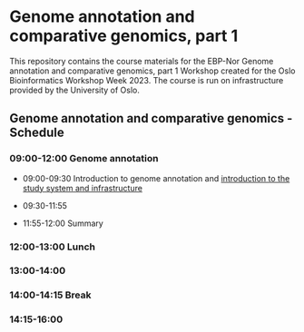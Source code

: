 # Genome annotation and comparative genomics, part 1

This repository contains the course materials for the EBP-Nor Genome annotation and comparative genomics, part 1 Workshop created for the Oslo Bioinformatics Workshop Week 2023. The course is run on infrastructure provided by the University of Oslo. 

##  Genome annotation and comparative genomics - Schedule

### 09:00-12:00 Genome annotation

* 09:00-09:30 Introduction to genome annotation and [introduction to the study system and infrastructure](00_introduction.md)
* 09:30-11:55

* 11:55-12:00 Summary

### 12:00-13:00 Lunch

### 13:00-14:00 

### 14:00-14:15 Break

### 14:15-16:00 

